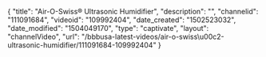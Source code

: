 {
    "title": "Air-O-Swiss&reg; Ultrasonic Humidifier",
    "description": "",
    "channelid": "111091684",
    "videoid": "109992404",
    "date_created": "1502523032",
    "date_modified": "1504049170",
    "type": "captivate",
    "layout": "channelVideo",
    "url": "\/bbbusa-latest-videos\/air-o-swiss\u00c2-ultrasonic-humidifier\/111091684-109992404"
}